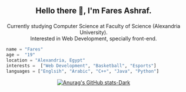 ## <p align="center">Hello there 👋, I'm Fares Ashraf.</p>
<p align="center">Currently studying Computer Science at Faculty of Science (Alexandria University).
  <br>
  Interested in Web Development, specially front-end.
</p>


```python
  name = "Fares"
  age =  "19"
  location = "Alexandria, Egypt"
  interests =  ["Web Development", "Basketball", "Esports"]
  languages = ["Englsih", "Arabic", "C++", "Java", "Python"]
```

[<p align="center">![Anurag's GitHub stats-Dark](https://github-readme-stats.vercel.app/api?username=faresashraf10&show_icons=true&theme=dark#gh-dark-mode-only)](https://github.com/anuraghazra/github-readme-stats#gh-dark-mode-only)</p>

